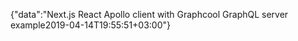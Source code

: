 {"data":"Next.js React Apollo client with Graphcool GraphQL server example2019-04-14T19:55:51+03:00"}
